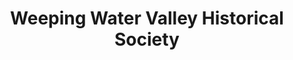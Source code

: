 ---
layout: repo
title: "Weeping Water Valley Historical Society"
id: 11871
permalink: repos/11871/
---